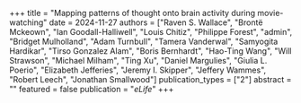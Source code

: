 +++
title = "Mapping patterns of thought onto brain activity during movie-watching"
date = 2024-11-27
authors = ["Raven S. Wallace", "Brontë Mckeown", "Ian Goodall-Halliwell", "Louis Chitiz", "Philippe Forest", "admin", "Bridget Mulholland", "Adam Turnbull", "Tamera Vanderwal", "Samyogita Hardikar", "Tirso Gonzalez Alam", "Boris Bernhardt", "Hao-Ting Wang", "Will Strawson", "Michael Milham", "Ting Xu", "Daniel Margulies", "Giulia L. Poerio", "Elizabeth Jefferies", "Jeremy I. Skipper", "Jeffery Wammes", "Robert Leech", "Jonathan Smallwood"]
publication_types = ["2"]
abstract = ""
featured = false
publication = "*eLife*"
+++

